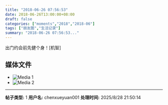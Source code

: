 ```yaml
---
title: "2018-06-26 07:56:53"
date: 2018-06-26T13:00:00+08:00
draft: false
categories: ["moments","2018","2018-06"]
tags: ["朋友圈","生活记录"]
summary: "2018-06-26 07:56:53..."
---
```


出门约会前先健个身！[机智]

## 媒体文件

- ![Media 1](/Moments/photos/2018-06-26/201806260756530.jpg)
- ![Media 2](/Moments/photos/2018-06-26/201806260756531.jpg)

---

**帖子类型:** 1
**用户名:** chenxueyuan001
**处理时间:** 2025/8/28 21:50:14